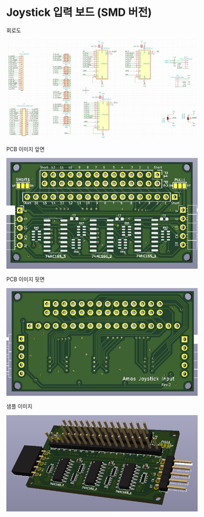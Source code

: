 # Joystick 입력 보드 (SMD 버전)


회로도

![회로도](images/joystick_sch.png)

PCB 이미지 앞면

![PCB](images/pcb_image_f.jpg)

PCB 이미지 뒷면

![PCB](images/pcb_image_b.jpg)

샘플 이미지

![샘플](images/sample_01.jpg)
